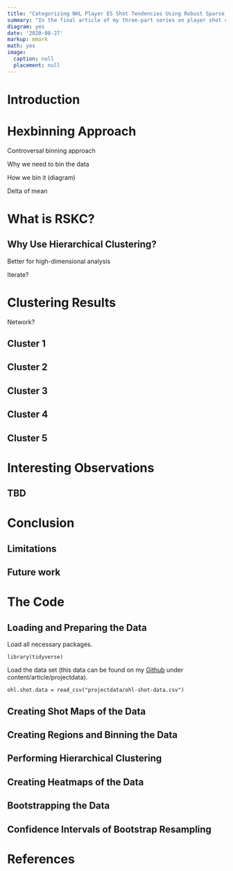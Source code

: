 ```yaml
---
title: "Categorizing NHL Player ES Shot Tendencies Using Robust Sparse k-Means Clustering"
summary: "In the final article of my three-part series on player shot clustering, I will turn my attention to a league and strength state with richer shot data as I cluster NHL even strength shot data over the past three seasons. The higher volume of data will allow for sounder methodology with a hexbinning and robust sparse k-means clustering (RSKC) approach."
diagram: yes
date: '2020-08-27'
markup: mmark
math: yes
image:
  caption: null
  placement: null
---
```









# Introduction




# Hexbinning Approach


Controversal binning approach

Why we need to bin the data

How we bin it (diagram)

Delta of mean


# What is RSKC?




## Why Use Hierarchical Clustering?

Better for high-dimensional analysis


Iterate?


# Clustering Results

Network?

## Cluster 1

## Cluster 2

## Cluster 3

## Cluster 4

## Cluster 5

# Interesting Observations

## TBD




# Conclusion

## Limitations


## Future work


# The Code

## Loading and Preparing the Data

Load all necessary packages.

```
library(tidyverse)
```

Load the data set (this data can be found on my [Github](https://github.com/brenkumi/kumihockey) under content/article/projectdata).

```
ohl.shot.data = read_csv("projectdata/ohl-shot-data.csv")
```

## Creating Shot Maps of the Data


## Creating Regions and Binning the Data


## Performing Hierarchical Clustering


## Creating Heatmaps of the Data



## Bootstrapping the Data


## Confidence Intervals of Bootstrap Resampling




# References





